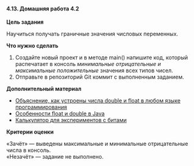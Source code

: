 #### 4.13. Домашняя работа 4.2

**Цель задания**

Научиться получать граничные значения числовых переменных.

**Что нужно сделать**

1. Создайте новый проект и в методе main() напишите код, который распечатает в консоль _минимальные отрицательные и максимальные положительные_ значения всех типов чисел.
2. Отправьте в репозиторий Git коммит с выполненным заданием.

**Дополнительный материал**

- [Объяснение, как устроены числа double и float в любом языке программирования](https://habr.com/ru/post/337260/)
- [Особенности float и double в Java](https://habr.com/ru/post/219595/)
- [Калькулятор для экспериментов с битами](https://www.h-schmidt.net/FloatConverter/IEEE754.html)

**Критерии оценки**

«Зачёт» — выведены максимальные и минимальные отрицательные числа в консоль.  
«Незачёт» — задание не выполнено.
